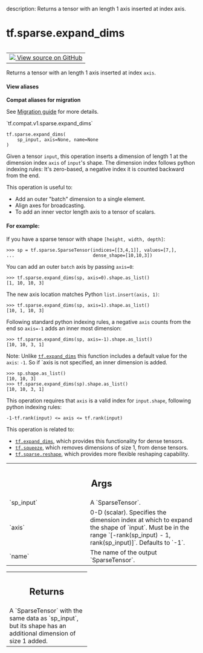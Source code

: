 description: Returns a tensor with an length 1 axis inserted at index axis.

<div itemscope itemtype="http://developers.google.com/ReferenceObject">
<meta itemprop="name" content="tf.sparse.expand_dims" />
<meta itemprop="path" content="Stable" />
</div>

# tf.sparse.expand_dims

<!-- Insert buttons and diff -->

<table class="tfo-notebook-buttons tfo-api nocontent" align="left">
<td>
  <a target="_blank" href="https://github.com/tensorflow/tensorflow/blob/r2.3/tensorflow/python/ops/sparse_ops.py#L129-L232">
    <img src="https://www.tensorflow.org/images/GitHub-Mark-32px.png" />
    View source on GitHub
  </a>
</td>
</table>



Returns a tensor with an length 1 axis inserted at index `axis`.

<section class="expandable">
  <h4 class="showalways">View aliases</h4>
  <p>
<b>Compat aliases for migration</b>
<p>See
<a href="https://www.tensorflow.org/guide/migrate">Migration guide</a> for
more details.</p>
<p>`tf.compat.v1.sparse.expand_dims`</p>
</p>
</section>

<pre class="devsite-click-to-copy prettyprint lang-py tfo-signature-link">
<code>tf.sparse.expand_dims(
    sp_input, axis=None, name=None
)
</code></pre>



<!-- Placeholder for "Used in" -->

Given a tensor `input`, this operation inserts a dimension of length 1 at the
dimension index `axis` of `input`'s shape. The dimension index follows python
indexing rules: It's zero-based, a negative index it is counted backward
from the end.

This operation is useful to:

* Add an outer "batch" dimension to a single element.
* Align axes for broadcasting.
* To add an inner vector length axis to a tensor of scalars.

#### For example:



If you have a sparse tensor with shape `[height, width, depth]`:

```
>>> sp = tf.sparse.SparseTensor(indices=[[3,4,1]], values=[7,],
...                             dense_shape=[10,10,3])
```

You can add an outer `batch` axis by passing `axis=0`:

```
>>> tf.sparse.expand_dims(sp, axis=0).shape.as_list()
[1, 10, 10, 3]
```

The new axis location matches Python `list.insert(axis, 1)`:

```
>>> tf.sparse.expand_dims(sp, axis=1).shape.as_list()
[10, 1, 10, 3]
```

Following standard python indexing rules, a negative `axis` counts from the
end so `axis=-1` adds an inner most dimension:

```
>>> tf.sparse.expand_dims(sp, axis=-1).shape.as_list()
[10, 10, 3, 1]
```

Note: Unlike <a href="../../tf/expand_dims.md"><code>tf.expand_dims</code></a> this function includes a default value for the
`axis`: `-1`. So if `axis is not specified, an inner dimension is added.

```
>>> sp.shape.as_list()
[10, 10, 3]
>>> tf.sparse.expand_dims(sp).shape.as_list()
[10, 10, 3, 1]
```

This operation requires that `axis` is a valid index for `input.shape`,
following python indexing rules:

```
-1-tf.rank(input) <= axis <= tf.rank(input)
```

This operation is related to:

* <a href="../../tf/expand_dims.md"><code>tf.expand_dims</code></a>, which provides this functionality for dense tensors.
* <a href="../../tf/squeeze.md"><code>tf.squeeze</code></a>, which removes dimensions of size 1, from dense tensors.
* <a href="../../tf/sparse/reshape.md"><code>tf.sparse.reshape</code></a>, which provides more flexible reshaping capability.

<!-- Tabular view -->
 <table class="responsive fixed orange">
<colgroup><col width="214px"><col></colgroup>
<tr><th colspan="2"><h2 class="add-link">Args</h2></th></tr>

<tr>
<td>
`sp_input`
</td>
<td>
A `SparseTensor`.
</td>
</tr><tr>
<td>
`axis`
</td>
<td>
0-D (scalar). Specifies the dimension index at which to expand the
shape of `input`. Must be in the range `[-rank(sp_input) - 1,
rank(sp_input)]`. Defaults to `-1`.
</td>
</tr><tr>
<td>
`name`
</td>
<td>
The name of the output `SparseTensor`.
</td>
</tr>
</table>



<!-- Tabular view -->
 <table class="responsive fixed orange">
<colgroup><col width="214px"><col></colgroup>
<tr><th colspan="2"><h2 class="add-link">Returns</h2></th></tr>
<tr class="alt">
<td colspan="2">
A `SparseTensor` with the same data as `sp_input`, but its shape has an
additional dimension of size 1 added.
</td>
</tr>

</table>

